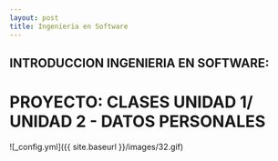 ```yaml
---
layout: post
title: Ingenieria en Software 
---
```


## INTRODUCCION INGENIERIA EN SOFTWARE:

# PROYECTO: CLASES UNIDAD 1/ UNIDAD 2 - DATOS PERSONALES


![_config.yml]({{ site.baseurl }}/images/32.gif)


